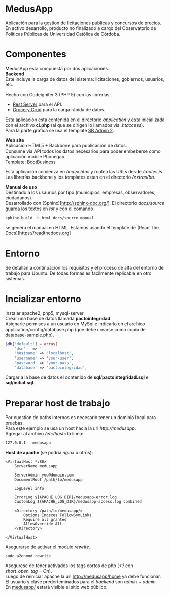 # MedusApp
Aplicación para la gestion de licitaciones públicas y concursos de precios.  
En activo desarrollo, producto no finalizado a cargo del Observatorio de Políticas Públicas de Universidad Católica de Córdoba.  
  
# Componentes
MedusApp esta compuesta por dos aplicaciones.  
**Backend**  
Este incluye la carga de datos del sistema: licitaciones, gobiernos, usuarios, etc.  

Hecho con Codeigniter 3 (PHP 5) con las librerías:  
- [Rest Server](https://github.com/chriskacerguis/codeigniter-restserver) para el API.  
- [Grocery Crud](http://www.grocerycrud.com/) para la carga rápida de datos.  
  
Esta aplicación esta contenida en el directorio *application* y esta inicializada con el archivo **ci.php** (al que se dirigen lo llamados vía *.htaccess*).  
Para la parte gráfica se usa el template [SB Admin 2](http://startbootstrap.com/template-overviews/sb-admin-2/).  
  
**Web site**  
Aplicacion HTML5 + Backbone para publicación de datos.  
Consume vía API todos los datos necesarios para poder embeberse como aplicación mobile Phonegap.  
Template: [BootBusiness](http://demo.firebootstrap.com/themes/bootstrap/bootbusiness/contact_us.html)  
  
Esta aplicación comienza en */index.html* y routea las URLs desde */routes.js*. Las librerías backbone y los templates estan en el directorio */extras/bb*.  
  
**Manual de uso**  
Destinado a los usaurios por tipo (municipios, empresas, observadores, ciudadanos).  
Desarrollado con (Sphinx)[http://sphinx-doc.org/]. El directorio *docs/source* guarda los textos en *rst* y con el comando
``` bash
sphinx-build -b html docs/source manual
``` 
se genera el manual en HTML. Estamos usando el template de (Read The Docs)[https://readthedocs.org]

# Entorno
Se detallan a continuacion los requisitos y el proceso de alta del entorno de trabajo
para Ubuntu. De todas formas es facilmente replicable en otro sistemas.  

# Incializar entorno
Instalar apache2, php5, mysql-server  
Crear una base de datos llamada **pactointegridad**.  
Asignarle permisos a un usuario en MySql e indicarlo en el archico application/config/database.php (que debe crearse como copia de database-sample.php).  
  
```php  
$db['default'] = array(  
	'dsn'	=> '',  
	'hostname' => 'localhost',  
	'username' => 'your-user',  
	'password' => 'your-pass',  
	'database' => 'pactointegridad',  
```  
  
Cargar a la base de datos el contenido de **sql/pactointegridad.sql** e **sql/initial.sql**.  

# Preparar host de trabajo
Por cuestion de paths internos es necesario tener un dominio local para pruebas.  
Para este ejemplo se usa un host hacia la url *http://medusapp*.  
Agregar al archivo */etc/hosts* la linea:  
```
127.0.0.1	medusapp  
```  

**Host de apache** (se podría *nginx* u otros):    
```
<VirtualHost *:80>
	ServerName medusapp

	ServerAdmin you@domain.com
	DocumentRoot /path/to/medusapp

	LogLevel info 

	ErrorLog ${APACHE_LOG_DIR}/medusapp-error.log
	CustomLog ${APACHE_LOG_DIR}/medusapp-access.log combined

	<Directory /path/to/medusapp/>
        Options Indexes FollowSymLinks
		Require all granted
		AllowOverride All
	</Directory>

</VirtualHost>
```  
Asegurarse de activar el modulo *rewrite*.  
```
sudo a2enmod rewrite
```
Asegurese de tener activados los tags cortos de php (*<?* con *short_open_tag = On*).  
Luego de reiniciar apache la url [http://medusapp/home](http://medusapp/home) ya debe funcionar.  
El usuario y clave prederteminados para el *backend* son *admin* + *admin*.  
En [medusapp/](http://medusapp/) estará visible el sitio web público.  




